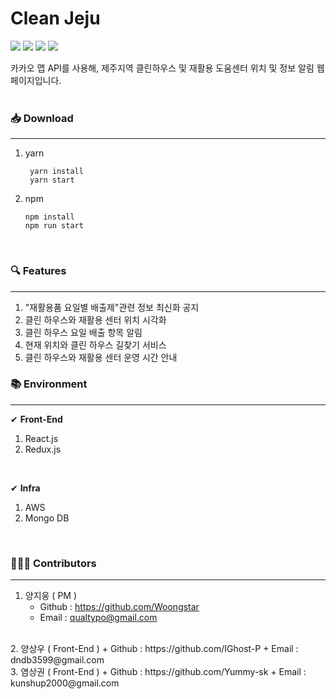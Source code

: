 # Clean Jeju

![](https://img.shields.io/github/issues/Clean-House-Jeju/Clean-House-Jeju) ![](https://img.shields.io/github/forks/Clean-House-Jeju/Clean-House-Jeju) ![](https://img.shields.io/github/stars/Clean-House-Jeju/Clean-House-Jeju)  ![](https://img.shields.io/github/license/Clean-House-Jeju/Clean-House-Jeju) <br/>

카카오 맵 API를 사용해, 제주지역 클린하우스 및 재활용 도움센터 위치 및 정보 알림 웹페이지입니다. 
 <br/>
 <br/>

 ### 📥 Download

---

1. yarn <br/>
   
        yarn install 
        yarn start

 2. npm

        npm install
        npm run start
<br/>

 ### 🔍 Features

---

1. "재활용품 요일별 배출제"관련 정보 최신화 공지 <br/>
2. 클린 하우스와 재활용 센터 위치 시각화 <br/>
3. 클린 하우스 요일 배출 항목 알림<br/>
4. 현재 위치와 클린 하우스 길찾기 서비스<br/>
5. 클린 하우스와 재활용 센터 운영 시간 안내<br/>

### 📚 Environment

---
✔ **Front-End**
1. React.js <br/>
2. Redux.js <br/>
<br/>

✔ **Infra**
1. AWS <br/>
2. Mongo DB <br/>
<br/>

### 👨‍👨‍👦 Contributors

---

1. 양지웅 ( PM )
    + Github : https://github.com/Woongstar
    + Email : qualtypo@gmail.com
<br/>
2. 양상우 ( Front-End )
    + Github : https://github.com/IGhost-P
    + Email : dndb3599@gmail.com
<br/>
3. 염상권 ( Front-End )
    + Github : https://github.com/Yummy-sk
    + Email : kunshup2000@gmail.com
